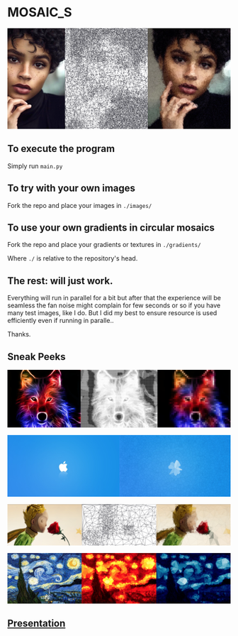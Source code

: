 # MOSAIC_S

![example](https://github.com/tati-z/mosaics/blob/master/samples/demo.png)

## To execute the program
Simply run `main.py`

## To try with your own images

Fork the repo and place your images in `./images/`

## To use your own gradients in circular mosaics

Fork the repo and place your gradients or textures in `./gradients/`

Where `./` is relative to the repository's head.
## The rest: will just work.

Everything will run in parallel for a bit but after that the experience will be seamless
the fan noise might complain for few seconds or so if you have many test images, like I do.
But I did my best to ensure resource is used efficiently even if running in paralle..

Thanks.

## Sneak Peeks
![example](https://github.com/tati-z/mosaics/blob/master/samples/wolf.png)

![example](https://github.com/tati-z/mosaics/blob/master/samples/flower.png)

![example](https://github.com/tati-z/mosaics/blob/master/samples/thellp.png)

![example](https://github.com/tati-z/mosaics/blob/master/samples/starry_starry_night.png)

## [Presentation](https://docs.google.com/presentation/d/1y_FxUe-3iRD8DtuTCKmvoulr0JZXXAkFO99FeK5aV8U/edit?usp=sharing)

